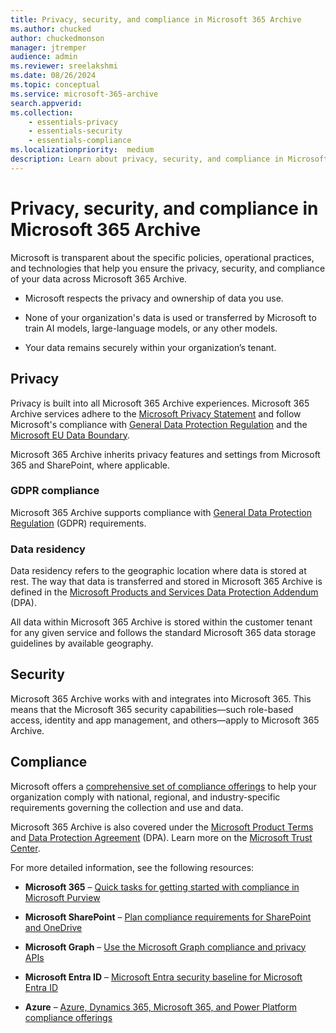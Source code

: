 ```yaml
---
title: Privacy, security, and compliance in Microsoft 365 Archive
ms.author: chucked
author: chuckedmonson
manager: jtremper
audience: admin
ms.reviewer: sreelakshmi
ms.date: 08/26/2024
ms.topic: conceptual
ms.service: microsoft-365-archive
search.appverid: 
ms.collection: 
    - essentials-privacy
    - essentials-security
    - essentials-compliance
ms.localizationpriority:  medium
description: Learn about privacy, security, and compliance in Microsoft 365 Archive.
---
```


# Privacy, security, and compliance in Microsoft 365 Archive

Microsoft is transparent about the specific policies, operational practices, and technologies that help you ensure the privacy, security, and compliance of your data across Microsoft 365 Archive.

- Microsoft respects the privacy and ownership of data you use.

- None of your organization's data is used or transferred by Microsoft to train AI models, large-language models, or any other models.

- Your data remains securely within your organization’s tenant.

## Privacy

Privacy is built into all Microsoft 365 Archive experiences. Microsoft 365 Archive services adhere to the [Microsoft Privacy Statement](https://privacy.microsoft.com/privacystatement) and follow Microsoft's compliance with [General Data Protection Regulation](/compliance/regulatory/gdpr) and the [Microsoft EU Data Boundary](https://www.microsoft.com/trust-center/privacy/european-data-boundary-eudb).

Microsoft 365 Archive inherits privacy features and settings from Microsoft 365 and SharePoint, where applicable.

### GDPR compliance

Microsoft 365 Archive supports compliance with [General Data Protection Regulation](/compliance/regulatory/gdpr) (GDPR) requirements.

### Data residency

Data residency refers to the geographic location where data is stored at rest. The way that data is transferred and stored in Microsoft 365 Archive is defined in the [Microsoft Products and Services Data Protection Addendum](https://www.microsoft.com/licensing/docs/view/Microsoft-Products-and-Services-Data-Protection-Addendum-DPA) (DPA).

All data within Microsoft 365 Archive is stored within the customer tenant for any given service and follows the standard Microsoft 365 data storage guidelines by available geography.

## Security

Microsoft 365 Archive works with and integrates into Microsoft 365. This means that the Microsoft 365 security capabilities—such role-based access, identity and app management, and others—apply to Microsoft 365 Archive.

## Compliance

Microsoft offers a [comprehensive set of compliance offerings](/compliance) to help your organization comply with national, regional, and industry-specific requirements governing the collection and use and data.

Microsoft 365 Archive is also covered under the [Microsoft Product Terms](https://www.microsoft.com/licensing/docs/view/Product-Terms) and [Data Protection Agreement](https://www.microsoft.com/licensing/docs/view/Microsoft-Products-and-Services-Data-Protection-Addendum-DPA?year=2021#:%7E:text=Microsoft%20Products%20and%20Services%20Data%20Protection%20Addendum%20%28DPA%29,to%20the%20Product%20Terms%20site%20%28and%20formerly%20OST%29) (DPA). Learn more on the [Microsoft Trust Center](https://www.microsoft.com/trustcenter).

For more detailed information, see the following resources:

- **Microsoft 365** – [Quick tasks for getting started with compliance in Microsoft Purview](/purview/compliance-quick-tasks)

- **Microsoft SharePoint** – [Plan compliance requirements for SharePoint and OneDrive](/SharePoint/compliant-environment)

- **Microsoft Graph** – [Use the Microsoft Graph compliance and privacy APIs](/graph/api/resources/complianceapioverview?view=graph-rest-1.0)

- **Microsoft Entra ID** – [Microsoft Entra security baseline for Microsoft Entra ID](/security/benchmark/azure/baselines/aad-security-baseline)

- **Azure** – [Azure, Dynamics 365, Microsoft 365, and Power Platform compliance offerings](/azure/compliance/offerings/)

